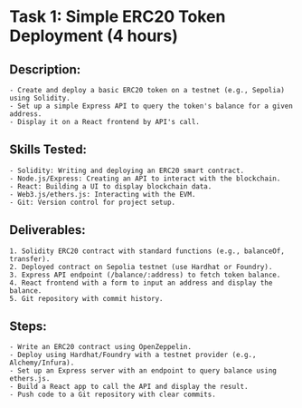 # Task 1: Simple ERC20 Token Deployment (4 hours)

## Description:

	- Create and deploy a basic ERC20 token on a testnet (e.g., Sepolia) using Solidity.
	- Set up a simple Express API to query the token's balance for a given address.
	- Display it on a React frontend by API's call.

## Skills Tested:

	- Solidity: Writing and deploying an ERC20 smart contract.
	- Node.js/Express: Creating an API to interact with the blockchain.
	- React: Building a UI to display blockchain data.
	- Web3.js/ethers.js: Interacting with the EVM.
	- Git: Version control for project setup.

## Deliverables:

	1. Solidity ERC20 contract with standard functions (e.g., balanceOf, transfer).
	2. Deployed contract on Sepolia testnet (use Hardhat or Foundry).
	3. Express API endpoint (/balance/:address) to fetch token balance.
	4. React frontend with a form to input an address and display the balance.
	5. Git repository with commit history.

## Steps:

	- Write an ERC20 contract using OpenZeppelin.
	- Deploy using Hardhat/Foundry with a testnet provider (e.g., Alchemy/Infura).
	- Set up an Express server with an endpoint to query balance using ethers.js.
	- Build a React app to call the API and display the result.
	- Push code to a Git repository with clear commits.
